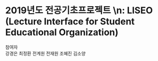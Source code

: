 # 2019년도 전공기초프로젝트 \n: LISEO (Lecture Interface for Student Educational Organization)  
  
참여자  
강경은  최정환  전계원  전재원  조혜진  김소양
